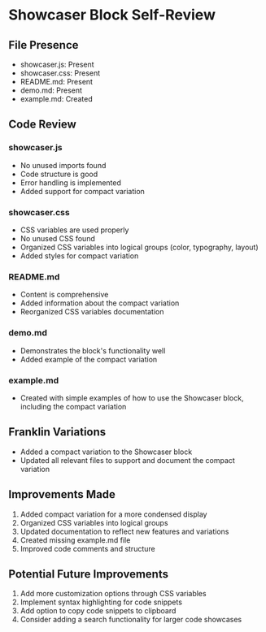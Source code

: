 # Showcaser Block Self-Review

## File Presence
- showcaser.js: Present
- showcaser.css: Present
- README.md: Present
- demo.md: Present
- example.md: Created

## Code Review

### showcaser.js
- No unused imports found
- Code structure is good
- Error handling is implemented
- Added support for compact variation

### showcaser.css
- CSS variables are used properly
- No unused CSS found
- Organized CSS variables into logical groups (color, typography, layout)
- Added styles for compact variation

### README.md
- Content is comprehensive
- Added information about the compact variation
- Reorganized CSS variables documentation

### demo.md
- Demonstrates the block's functionality well
- Added example of the compact variation

### example.md
- Created with simple examples of how to use the Showcaser block, including the compact variation

## Franklin Variations
- Added a compact variation to the Showcaser block
- Updated all relevant files to support and document the compact variation

## Improvements Made
1. Added compact variation for a more condensed display
2. Organized CSS variables into logical groups
3. Updated documentation to reflect new features and variations
4. Created missing example.md file
5. Improved code comments and structure

## Potential Future Improvements
1. Add more customization options through CSS variables
2. Implement syntax highlighting for code snippets
3. Add option to copy code snippets to clipboard
4. Consider adding a search functionality for larger code showcases

